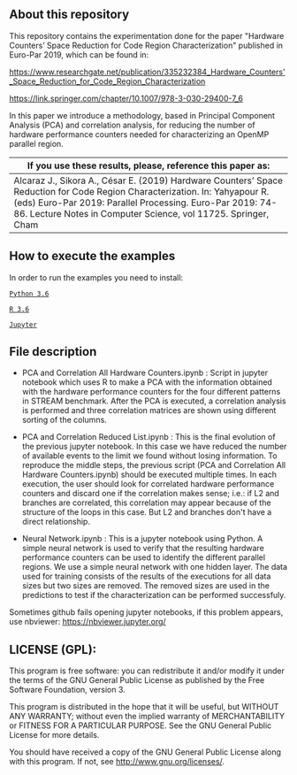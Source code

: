 ## About this repository

This repository contains the experimentation done for the paper "Hardware Counters’ Space Reduction for Code Region Characterization" published in Euro-Par 2019, which can be found in:

https://www.researchgate.net/publication/335232384_Hardware_Counters'_Space_Reduction_for_Code_Region_Characterization

https://link.springer.com/chapter/10.1007/978-3-030-29400-7_6

In this paper we introduce a methodology, based in Principal Component Analysis (PCA) and correlation analysis, for reducing the number of hardware performance counters needed for characterizing an OpenMP parallel region.

|**If you use these results, please, reference this paper as:**|
|-----------------------------------------------------------|
|Alcaraz J., Sikora A., César E. (2019) Hardware Counters’ Space Reduction for Code Region Characterization. In: Yahyapour R. (eds) Euro-Par 2019: Parallel Processing. Euro-Par 2019: 74-86. Lecture Notes in Computer Science, vol 11725. Springer, Cham|


## How to execute the examples

In order to run the examples you need to install:

[`Python 3.6`](https://www.python.org/downloads/)

[`R 3.6`](https://cran.r-project.org/)

[`Jupyter`](https://jupyter.org/)


## File description

* PCA and Correlation All Hardware Counters.ipynb :
	Script in jupyter notebook which uses R to make a PCA with the information obtained with the hardware performance counters for the four different patterns in STREAM benchmark.
	After the PCA is executed, a correlation analysis is performed and three correlation matrices are shown using different sorting of the columns.

* PCA and Correlation Reduced List.ipynb :
	This is the final evolution of the previous jupyter notebook. In this case we have reduced the number of available events to the limit we found without losing information.
	To reproduce the middle steps, the previous script (PCA and Correlation All Hardware Counters.ipynb) should be executed multiple times. In each execution, the user should look for correlated hardware performance counters and discard one if the correlation makes sense; i.e.: if L2 and branches are correlated, this correlation may appear because of the structure of the loops in this case. But L2 and branches don't have a direct relationship.
	
* Neural Network.ipynb :
	This is a jupyter notebook using Python. A simple neural network is used to verify that the resulting hardware performance counters can be used to identify the different parallel regions.
	We use a simple neural network with one hidden layer. The data used for training consists of the results of the executions for all data sizes but two sizes are removed. The removed sizes are used in the predictions to test if the characterization can be performed successfuly.

Sometimes github fails opening jupyter notebooks, if this problem appears, use nbviewer: https://nbviewer.jupyter.org/

## LICENSE (GPL):

This program is free software: you can redistribute it and/or modify it under the terms of the GNU General Public License as published by the Free Software Foundation, version 3.

This program is distributed in the hope that it will be useful, but WITHOUT ANY WARRANTY; without even the implied warranty of MERCHANTABILITY or FITNESS FOR A PARTICULAR PURPOSE. See the GNU General Public License for more details.
 
You should have received a copy of the GNU General Public License along with this program. If not, see <http://www.gnu.org/licenses/>.
